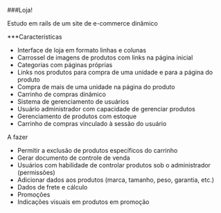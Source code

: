 ###Loja!

Estudo em rails de um site de e-commerce dinâmico

***Características

* Interface de loja em formato linhas e colunas
* Carrossel de imagens de produtos com links na página inicial
* Categorias com páginas próprias
* Links nos produtos para compra de uma unidade e para a página do produto
* Compra de mais de uma unidade na página do produto
* Carrinho de compras dinâmico
* Sistema de gerenciamento de usuários
* Usuário administrador com capacidade de gerenciar produtos
* Gerenciamento de produtos com estoque
* Carrinho de compras vinculado à sessão do usuário


A fazer

* Permitir a exclusão de produtos específicos do carrinho
* Gerar documento de controle de venda
* Usuários com habilidade de controlar produtos sob o administrador (permissões)
* Adicionar dados aos produtos (marca, tamanho, peso, garantia, etc.)
* Dados de frete e cálculo
* Promoções
* Indicações visuais em produtos em promoção